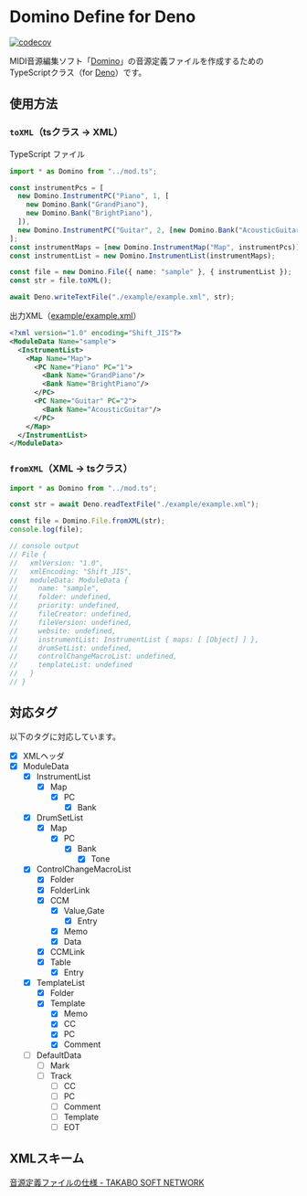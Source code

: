 # Domino Define for Deno

[![codecov](https://codecov.io/gh/kamekyame/domino-define-deno/branch/main/graph/badge.svg?token=AGDKBIOAUW)](https://codecov.io/gh/kamekyame/domino-define-deno)

MIDI音源編集ソフト「[Domino](https://takabosoft.com/domino)」の音源定義ファイルを作成するためのTypeScriptクラス（for
[Deno](https://deno.land/)）です。

## 使用方法

### `toXML`（tsクラス -> XML）

TypeScript ファイル

```typescript
import * as Domino from "../mod.ts";

const instrumentPcs = [
  new Domino.InstrumentPC("Piano", 1, [
    new Domino.Bank("GrandPiano"),
    new Domino.Bank("BrightPiano"),
  ]),
  new Domino.InstrumentPC("Guitar", 2, [new Domino.Bank("AcousticGuitar")]),
];
const instrumentMaps = [new Domino.InstrumentMap("Map", instrumentPcs)];
const instrumentList = new Domino.InstrumentList(instrumentMaps);

const file = new Domino.File({ name: "sample" }, { instrumentList });
const str = file.toXML();

await Deno.writeTextFile("./example/example.xml", str);
```

出力XML（[example/example.xml](./example/example.xml)）

```xml
<?xml version="1.0" encoding="Shift_JIS"?>
<ModuleData Name="sample">
  <InstrumentList>
    <Map Name="Map">
      <PC Name="Piano" PC="1">
        <Bank Name="GrandPiano"/>
        <Bank Name="BrightPiano"/>
      </PC>
      <PC Name="Guitar" PC="2">
        <Bank Name="AcousticGuitar"/>
      </PC>
    </Map>
  </InstrumentList>
</ModuleData>
```

### `fromXML`（XML -> tsクラス）

```typescript
import * as Domino from "../mod.ts";

const str = await Deno.readTextFile("./example/example.xml");

const file = Domino.File.fromXML(str);
console.log(file);

// console output
// File {
//   xmlVersion: "1.0",
//   xmlEncoding: "Shift_JIS",
//   moduleData: ModuleData {
//     name: "sample",
//     folder: undefined,
//     priority: undefined,
//     fileCreator: undefined,
//     fileVersion: undefined,
//     website: undefined,
//     instrumentList: InstrumentList { maps: [ [Object] ] },
//     drumSetList: undefined,
//     controlChangeMacroList: undefined,
//     templateList: undefined
//   }
// }
```

## 対応タグ

以下のタグに対応しています。

- [x] XMLヘッダ
- [x] ModuleData
  - [x] InstrumentList
    - [x] Map
      - [x] PC
        - [x] Bank
  - [x] DrumSetList
    - [x] Map
      - [x] PC
        - [x] Bank
          - [x] Tone
  - [x] ControlChangeMacroList
    - [x] Folder
    - [x] FolderLink
    - [x] CCM
      - [x] Value,Gate
        - [x] Entry
      - [x] Memo
      - [x] Data
    - [x] CCMLink
    - [x] Table
      - [x] Entry
  - [x] TemplateList
    - [x] Folder
    - [x] Template
      - [x] Memo
      - [x] CC
      - [x] PC
      - [x] Comment
  - [ ] DefaultData
    - [ ] Mark
    - [ ] Track
      - [ ] CC
      - [ ] PC
      - [ ] Comment
      - [ ] Template
      - [ ] EOT

## XMLスキーム

[音源定義ファイルの仕様 - TAKABO SOFT NETWORK](http://5.pro.tok2.com/~mpc/ranzan86/domino/Domino129/Manual/module.htm)
